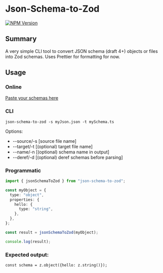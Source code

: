 # Json-Schema-to-Zod

[![NPM Version](https://img.shields.io/npm/v/json-schema-to-zod.svg)](https://npmjs.org/package/json-schema-to-zod)

## Summary

A very simple CLI tool to convert JSON schema (draft 4+) objects or files into Zod schemas. Uses Prettier for formatting for now.

## Usage

### Online

[Paste your schemas here](https://stefanterdell.github.io/json-schema-to-zod-react/)

### CLI

`json-schema-to-zod -s myJson.json -t mySchema.ts`

Options:

- --source/-s [source file name]
- --target/-t [(optional) target file name]
- --name/-n [(optional) schema name in output]
- --deref/-d [(optional) deref schemas before parsing]

### Programmatic

```typescript
import { jsonSchemaToZod } from "json-schema-to-zod";

const myObject = {
  type: "object",
  properties: {
    hello: {
      type: "string",
    },
  },
};

const result = jsonSchemaToZod(myObject);

console.log(result);
```

### Expected output:

```
const schema = z.object({hello: z.string()});
```
